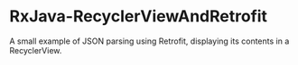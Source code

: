 # RxJava-RecyclerViewAndRetrofit
A small example of JSON parsing using Retrofit, displaying its contents in a RecyclerView.
